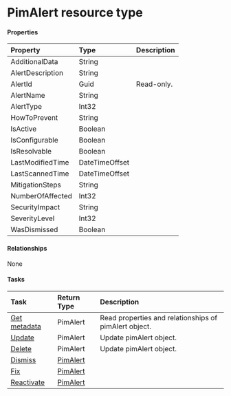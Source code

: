 # PimAlert resource type



#### Properties
| Property	   | Type	|Description|
|:---------------|:--------|:----------|
|AdditionalData|String||
|AlertDescription|String||
|AlertId|Guid| Read-only.|
|AlertName|String||
|AlertType|Int32||
|HowToPrevent|String||
|IsActive|Boolean||
|IsConfigurable|Boolean||
|IsResolvable|Boolean||
|LastModifiedTime|DateTimeOffset||
|LastScannedTime|DateTimeOffset||
|MitigationSteps|String||
|NumberOfAffected|Int32||
|SecurityImpact|String||
|SeverityLevel|Int32||
|WasDismissed|Boolean||

#### Relationships
None


#### Tasks

| Task		   | Return Type	|Description|
|:---------------|:--------|:----------|
|[Get metadata](../api/pimalert_get.md) | PimAlert |Read properties and relationships of pimAlert object.|
|[Update](../api/pimalert_update.md) | PimAlert	|Update pimAlert object. |
|[Delete](../api/pimalert_delete.md) | PimAlert	|Update pimAlert object. |
|[Dismiss](../api/pimalert_dismiss.md)|[PimAlert](pimalert.md)||
|[Fix](../api/pimalert_fix.md)|[PimAlert](pimalert.md)||
|[Reactivate](../api/pimalert_reactivate.md)|[PimAlert](pimalert.md)||
